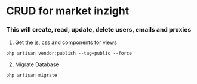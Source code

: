 # CRUD for market inzight 

### This will create, read, update, delete users, emails and proxies 

1. Get the js, css and components for views 
```
php artisan vendor:publish --tag=public --force
```
2. Migrate Database
```
php artisan migrate 
```
